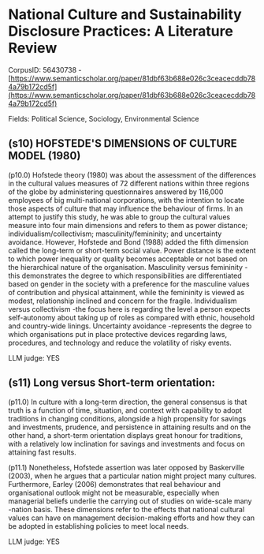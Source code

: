 # National Culture and Sustainability Disclosure Practices: A Literature Review

CorpusID: 56430738 - [https://www.semanticscholar.org/paper/81dbf63b688e026c3ceacecddb784a79b172cd5f](https://www.semanticscholar.org/paper/81dbf63b688e026c3ceacecddb784a79b172cd5f)

Fields: Political Science, Sociology, Environmental Science

## (s10) HOFSTEDE'S DIMENSIONS OF CULTURE MODEL (1980)
(p10.0) Hofstede theory (1980) was about the assessment of the differences in the cultural values measures of 72 different nations within three regions of the globe by administering questionnaires answered by 116,000 employees of big multi-national corporations, with the intention to locate those aspects of culture that may influence the behaviour of firms. In an attempt to justify this study, he was able to group the cultural values measure into four main dimensions and refers to them as power distance; individualism/collectivism; masculinity/femininity; and uncertainty avoidance. However, Hofstede and Bond (1988) added the fifth dimension called the long-term or short-term social value. Power distance is the extent to which power inequality or quality becomes acceptable or not based on the hierarchical nature of the organisation. Masculinity versus femininity -this demonstrates the degree to which responsibilities are differentiated based on gender in the society with a preference for the masculine values of contribution and physical attainment, while the femininity is viewed as modest, relationship inclined and concern for the fragile. Individualism versus collectivism -the focus here is regarding the level a person expects self-autonomy about taking up of roles as compared with ethnic, household and country-wide linings. Uncertainty avoidance -represents the degree to which organisations put in place protective devices regarding laws, procedures, and technology and reduce the volatility of risky events.

LLM judge: YES

## (s11) Long versus Short-term orientation:
(p11.0) In culture with a long-term direction, the general consensus is that truth is a function of time, situation, and context with capability to adopt traditions in changing conditions, alongside a high propensity for savings and investments, prudence, and persistence in attaining results and on the other hand, a short-term orientation displays great honour for traditions, with a relatively low inclination for savings and investments and focus on attaining fast results.

(p11.1) Nonetheless, Hofstede assertion was later opposed by Baskerville (2003), when he argues that a particular nation might project many cultures. Furthermore, Earley (2006) demonstrates that real behaviour and organisational outlook might not be measurable, especially when managerial beliefs underlie the carrying out of studies on wide-scale many -nation basis. These dimensions refer to the effects that national cultural values can have on management decision-making efforts and how they can be adopted in establishing policies to meet local needs.

LLM judge: YES

